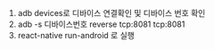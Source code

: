 1. adb devices로 디바이스 연결확인 및 디바이스 번호 확인
2. adb -s 디바이스번호 reverse tcp:8081 tcp:8081
3. react-native run-android 로 실행
